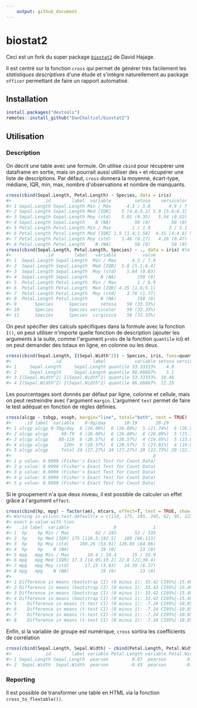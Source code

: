 ```yaml
---
    output: github_document
---
```


<!-- README.md is generated from README.Rmd. Please edit that file -->






# biostat2

Ceci est un fork du super package <a href='https://github.com/eusebe/biostat2'>`biostat2`</a> de David Hajage.

Il est centré sur la fonction `cross` qui permet de générer très facilement les *statistiques descriptives* d'une étude et s'intègre naturellement au package `officer` permettant de faire un rapport automatisé.

## Installation


```r
install.packages("devtools")
remotes::install_github("DanChaltiel/biostat2")
```

## Utilisation

### Description

On décrit une table avec une formule. On utilise `cbind` pour récupérer une dataframe en sortie, mais on pourrait aussi utiliser des `+` et récupérer une liste de descriptions. Par défaut, `cross` donnera la moyenne, écart-type, médiane, IQR, min, max, nombre d'observations et nombre de manquants.


```r
cross(cbind(Sepal.Length, Petal.Length) ~ Species, data = iris)
#>            .id        label  variable         setosa    versicolor       virginica
#> 1 Sepal.Length Sepal.Length Min / Max      4.3 / 5.8       4.9 / 7       4.9 / 7.9
#> 2 Sepal.Length Sepal.Length Med [IQR]    5 [4.8;5.2] 5.9 [5.6;6.3]  6.5 [6.23;6.9]
#> 3 Sepal.Length Sepal.Length Moy (std)    5.01 (0.35)   5.94 (0.52)     6.59 (0.64)
#> 4 Sepal.Length Sepal.Length    N (NA)         50 (0)        50 (0)          50 (0)
#> 5 Petal.Length Petal.Length Min / Max        1 / 1.9       3 / 5.1       4.5 / 6.9
#> 6 Petal.Length Petal.Length Med [IQR] 1.5 [1.4;1.58]  4.35 [4;4.6] 5.55 [5.1;5.88]
#> 7 Petal.Length Petal.Length Moy (std)    1.46 (0.17)   4.26 (0.47)     5.55 (0.55)
#> 8 Petal.Length Petal.Length    N (NA)         50 (0)        50 (0)          50 (0)
cross(cbind(Sepal.Length, Petal.Length, Species) ~ ., data = iris) #le '.' représente l'absence de variable de groupe
#>             .id        label   variable          value
#> 1  Sepal.Length Sepal.Length  Min / Max      4.3 / 7.9
#> 2  Sepal.Length Sepal.Length  Med [IQR]  5.8 [5.1;6.4]
#> 3  Sepal.Length Sepal.Length  Moy (std)    5.84 (0.83)
#> 4  Sepal.Length Sepal.Length     N (NA)        150 (0)
#> 5  Petal.Length Petal.Length  Min / Max        1 / 6.9
#> 6  Petal.Length Petal.Length  Med [IQR] 4.35 [1.6;5.1]
#> 7  Petal.Length Petal.Length  Moy (std)    3.76 (1.77)
#> 8  Petal.Length Petal.Length     N (NA)        150 (0)
#> 9       Species      Species     setosa    50 (33.33%)
#> 10      Species      Species versicolor    50 (33.33%)
#> 11      Species      Species  virginica    50 (33.33%)
```

On peut spécifier des calculs spécifiques dans la formule avec la fonction `I()`, on peut utiliser n'importe quelle fonction de description (ajouter les arguments à la suite, comme l'argument `probs` de la fonction `quantile` ici) et on peut demander des totaux en ligne, en colonne ou les deux.


```r
cross(cbind(Sepal.Length, I(Sepal.Width^2)) ~ Species, iris, funs=quantile, probs=c(1/3, 2/3), total="line") #T1 & T2 by Species
#>                .id            label           variable setosa versicolor virginica Total
#> 1     Sepal.Length     Sepal.Length quantile 33.33333%    4.9        5.7       6.3   5.4
#> 2     Sepal.Length     Sepal.Length quantile 66.66667%    5.1        6.1      6.77   6.3
#> 3 I(Sepal.Width^2) I(Sepal.Width^2) quantile 33.33333%  10.46       7.29      7.84  8.41
#> 4 I(Sepal.Width^2) I(Sepal.Width^2) quantile 66.66667%  12.25       8.41      9.41 10.24
```

Les pourcentages sont donnés par défaut par ligne, colonne et cellule, mais on peut restreindre avec l'argument `margin`. L'argument `test` permet de faire le test adéquat en fonction de règles définies.


```r
cross(alcgp ~ tobgp, esoph, margin="line", total="both", test = TRUE)
#>     .id label  variable    0-9g/day       10-19       20-29         30+       Total
#> 1 alcgp alcgp 0-39g/day  6 (26.09%)  6 (26.09%)  5 (21.74%)  6 (26.09%) 23 (26.14%)
#> 2 alcgp alcgp     40-79  6 (26.09%)  6 (26.09%)  6 (26.09%)  5 (21.74%) 23 (26.14%)
#> 3 alcgp alcgp    80-119  6 (28.57%)  6 (28.57%)  4 (19.05%)  5 (23.81%) 21 (23.86%)
#> 4 alcgp alcgp      120+  6 (28.57%)  6 (28.57%)  5 (23.81%)  4 (19.05%) 21 (23.86%)
#> 5 alcgp alcgp     Total 24 (27.27%) 24 (27.27%) 20 (22.73%) 20 (22.73%)   88 (100%)
#>                                                      p
#> 1 p value: 0.9999 (Fisher's Exact Test for Count Data)
#> 2 p value: 0.9999 (Fisher's Exact Test for Count Data)
#> 3 p value: 0.9999 (Fisher's Exact Test for Count Data)
#> 4 p value: 0.9999 (Fisher's Exact Test for Count Data)
#> 5 p value: 0.9999 (Fisher's Exact Test for Count Data)
```

Si le groupement n'a que deux niveau, il est possible de calculer un effet grâce à l'argument `effect`.

```r
cross(cbind(hp, mpg) ~ factor(am), mtcars, effect=T, test = TRUE, show.method=F)
#> Warning in wilcox.test.default(x = c(110, 175, 105, 245, 62, 95, 123, 123, : cannot compute
#> exact p-value with ties
#>   .id label  variable                 0              1
#> 1  hp    hp Min / Max          62 / 245       52 / 335
#> 2  hp    hp Med [IQR] 175 [116.5;192.5]   109 [66;113]
#> 3  hp    hp Moy (std)    160.26 (53.91) 126.85 (84.06)
#> 4  hp    hp    N (NA)            19 (0)         13 (0)
#> 5 mpg   mpg Min / Max       10.4 / 24.4      15 / 33.9
#> 6 mpg   mpg Med [IQR] 17.3 [14.95;19.2] 22.8 [21;30.4]
#> 7 mpg   mpg Moy (std)      17.15 (3.83)   24.39 (6.17)
#> 8 mpg   mpg    N (NA)            19 (0)         13 (0)
#>                                                                         effect      p
#> 1 Difference in means (bootstrap CI) (0 minus 1): 33.42 CI95%[-15.49 to 82.33] 0.0437
#> 2 Difference in means (bootstrap CI) (0 minus 1): 33.42 CI95%[-15.49 to 82.33] 0.0437
#> 3 Difference in means (bootstrap CI) (0 minus 1): 33.42 CI95%[-15.49 to 82.33] 0.0437
#> 4 Difference in means (bootstrap CI) (0 minus 1): 33.42 CI95%[-15.49 to 82.33] 0.0437
#> 5    Difference in means (t-test CI) (0 minus 1): -7.24 CI95%[-10.85 to -3.64] 0.0003
#> 6    Difference in means (t-test CI) (0 minus 1): -7.24 CI95%[-10.85 to -3.64] 0.0003
#> 7    Difference in means (t-test CI) (0 minus 1): -7.24 CI95%[-10.85 to -3.64] 0.0003
#> 8    Difference in means (t-test CI) (0 minus 1): -7.24 CI95%[-10.85 to -3.64] 0.0003
```

Enfin, si la variable de groupe est numérique, `cross` sortira les coefficients de corrélation

```r
cross(cbind(Sepal.Length, Sepal.Width) ~ cbind(Petal.Length, Petal.Width), iris)
#>            .id        label variable Petal.Length variable Petal.Width
#> 1 Sepal.Length Sepal.Length  pearson         0.87  pearson        0.82
#> 2  Sepal.Width  Sepal.Width  pearson        -0.43  pearson       -0.37
```

### Reporting

Il est possible de transformer une table en HTML via la fonction `cross_to_flextable())`.





















